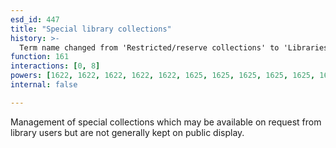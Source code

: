 ```yaml
---
esd_id: 447
title: "Special library collections"
history: >-
  Term name changed from 'Restricted/reserve collections' to 'Libraries - restricted/reserve collections' and scope notes added in version 2.02. Term name changed from 'Libraries - restricted/reserve collections' to 'Libraries - special collections' in version 3.00. Name changed to 'Special library collections' in version 4.00.
function: 161
interactions: [0, 8]
powers: [1622, 1622, 1622, 1622, 1622, 1625, 1625, 1625, 1625, 1625, 1625, 1625, 1625, 1625, 1625, 1626, 1626, 1626, 1626, 1626, 1626, 1626, 1626, 1626, 1626, 1626]
internal: false

---
```


Management of special collections which may be available on request from library users but are not generally kept on public display.

